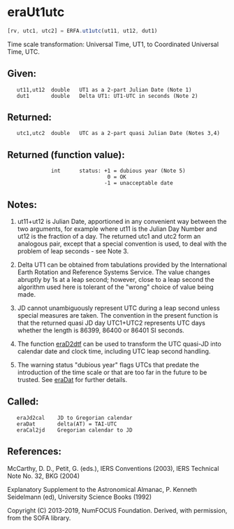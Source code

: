 # eraUt1utc

```js
[rv, utc1, utc2] = ERFA.ut1utc(ut11, ut12, dut1)
```

Time scale transformation:  Universal Time, UT1, to Coordinated
Universal Time, UTC.

## Given:
```
   ut11,ut12  double   UT1 as a 2-part Julian Date (Note 1)
   dut1       double   Delta UT1: UT1-UTC in seconds (Note 2)
```

## Returned:
```
   utc1,utc2  double   UTC as a 2-part quasi Julian Date (Notes 3,4)
```

## Returned (function value):
```
              int      status: +1 = dubious year (Note 5)
                                0 = OK
                               -1 = unacceptable date
```

## Notes:

1) ut11+ut12 is Julian Date, apportioned in any convenient way
   between the two arguments, for example where ut11 is the Julian
   Day Number and ut12 is the fraction of a day.  The returned utc1
   and utc2 form an analogous pair, except that a special convention
   is used, to deal with the problem of leap seconds - see Note 3.

2) Delta UT1 can be obtained from tabulations provided by the
   International Earth Rotation and Reference Systems Service.  The
   value changes abruptly by 1s at a leap second;  however, close to
   a leap second the algorithm used here is tolerant of the "wrong"
   choice of value being made.

3) JD cannot unambiguously represent UTC during a leap second unless
   special measures are taken.  The convention in the present
   function is that the returned quasi JD day UTC1+UTC2 represents
   UTC days whether the length is 86399, 86400 or 86401 SI seconds.

4) The function [eraD2dtf][1] can be used to transform the UTC quasi-JD
   into calendar date and clock time, including UTC leap second
   handling.

5) The warning status "dubious year" flags UTCs that predate the
   introduction of the time scale or that are too far in the future
   to be trusted.  See [eraDat][2] for further details.

## Called:
```
   eraJd2cal    JD to Gregorian calendar
   eraDat       delta(AT) = TAI-UTC
   eraCal2jd    Gregorian calendar to JD
```

## References:

   McCarthy, D. D., Petit, G. (eds.), IERS Conventions (2003),
   IERS Technical Note No. 32, BKG (2004)

   Explanatory Supplement to the Astronomical Almanac,
   P. Kenneth Seidelmann (ed), University Science Books (1992)

Copyright (C) 2013-2019, NumFOCUS Foundation.
Derived, with permission, from the SOFA library.


[1]: era.d2dtf.md
[2]: era.dat.md
